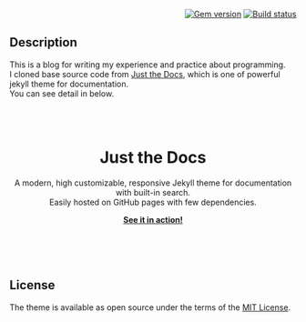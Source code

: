 <p align="right">
    <a href="https://badge.fury.io/rb/just-the-docs"><img src="https://badge.fury.io/rb/just-the-docs.svg" alt="Gem version"></a> <a href="https://travis-ci.com/pmarsceill/just-the-docs"><img src="https://travis-ci.com/pmarsceill/just-the-docs.svg?branch=master" alt="Build status"></a>
</p>

## Description

This is a blog for writing my experience and practice about programming.  
I cloned base source code from [Just the Docs](https://github.com/pmarsceill/just-the-docs), which is one of powerful jekyll theme for documentation.    
You can see detail in below.

<br><br>
<p align="center">
    <h1 align="center">Just the Docs</h1>
    <p align="center">A modern, high customizable, responsive Jekyll theme for documentation with built-in search.<br>Easily hosted on GitHub pages with few dependencies.</p>
    <p align="center"><strong><a href="https://pmarsceill.github.io/just-the-docs">See it in action!</a></strong></p>
    <br><br><br>
</p>


## License

The theme is available as open source under the terms of the [MIT License](http://opensource.org/licenses/MIT).
